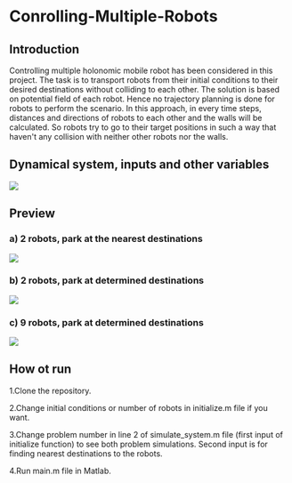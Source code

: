 # Conrolling-Multiple-Robots
## Introduction
Controlling multiple holonomic mobile robot has been considered in this project.
The task is to transport robots from their initial conditions to their desired destinations without colliding to each other. The solution is based on potential field of each robot. Hence no trajectory planning is done for robots to perform the scenario. In this approach, in every time steps, distances and directions of robots to each other and the walls will be calculated. So robots try to go to their target positions in such a way that haven't any collision with neither other robots nor the walls.

## Dynamical system, inputs and other variables
<div align="left">
  <img src="https://github.com/MustafaLotfi/Conrolling-Multiple-Robots/blob/main/docs/images/1.png">
</div>

## Preview
### a) 2 robots, park at the nearest destinations
<div align="left">
  <img src="https://github.com/MustafaLotfi/Conrolling-Multiple-Robots/blob/main/docs/images/2.gif">
</div>


### b) 2 robots, park at determined destinations
<div align="left">
  <img src="https://github.com/MustafaLotfi/Conrolling-Multiple-Robots/blob/main/docs/images/3.gif">
</div>


### c) 9 robots, park at determined destinations
<div align="left">
  <img src="https://github.com/MustafaLotfi/Conrolling-Multiple-Robots/blob/main/docs/images/4.gif">
</div>

## How ot run
1.Clone the repository.

2.Change initial conditions or number of robots in initialize.m file if you want.

3.Change problem number in line 2 of simulate_system.m file (first input of initialize function) to see both problem simulations. Second input is for finding nearest destinations to the robots.

4.Run main.m file in Matlab.
